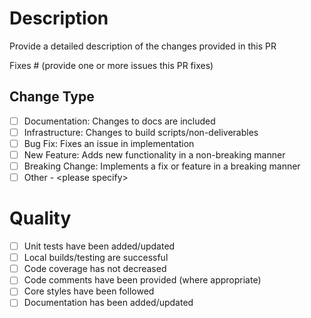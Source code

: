 # Description
Provide a detailed description of the changes provided in this PR

Fixes # (provide one or more issues this PR fixes)

## Change Type

- [ ] Documentation: Changes to docs are included
- [ ] Infrastructure: Changes to build scripts/non-deliverables
- [ ] Bug Fix: Fixes an issue in implementation
- [ ] New Feature: Adds new functionality in a non-breaking manner
- [ ] Breaking Change: Implements a fix or feature in a breaking manner
- [ ] Other - \<please specify>

# Quality
- [ ] Unit tests have been added/updated
- [ ] Local builds/testing are successful
- [ ] Code coverage has not decreased
- [ ] Code comments have been provided (where appropriate)
- [ ] Core styles have been followed
- [ ] Documentation has been added/updated

